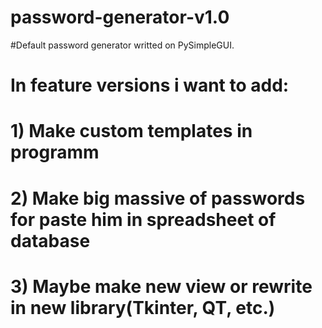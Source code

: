 # password-generator-v1.0
#Default password generator writted on PySimpleGUI.
# In feature versions i want to add:
# 1) Make custom templates in programm
# 2) Make big massive of passwords for paste him in spreadsheet of database
# 3) Maybe make new view or rewrite in new library(Tkinter, QT, etc.)
